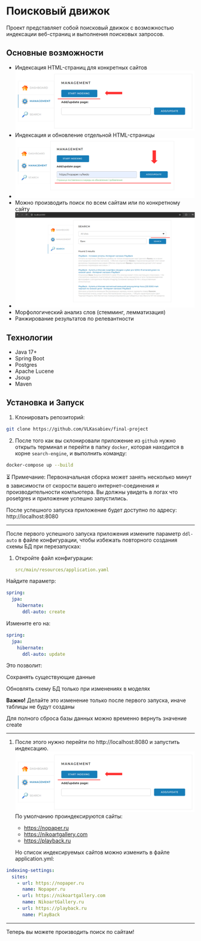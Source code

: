 # Поисковый движок
 Проект представляет собой поисковый движок с возможностью индексации веб-страниц и выполнения поисковых запросов.

## Основные возможности
+ Индексация HTML-страниц для конкретных сайтов 
![Кнопка для индексации](images/indexing.png)  
+ Индексация и обновление отдельной HTML-страницы
+ ![Кнопка для индексации отдельной страницы](images/indexing-for-one-page.png)
+ Можно производить поиск по всем сайтам или по конкретному сайту
+ ![Поиск слов](images/search.png)
+ Морфологический анализ слов (стемминг, лемматизация)
+ Ранжирование результатов по релевантности


## Технологии

+ Java 17+
+ Spring Boot
+ Postgres
+ Apache Lucene
+ Jsoup
+ Maven

## Установка и Запуск
1. Клонировать репозиторий:
```bash
git clone https://github.com/VLKasabiev/final-project
```

2. После того как вы склонировали приложение из `github` нужно открыть терминал и перейти в папку `docker`, которая находится в корне `search-engine`, и выполнить команду:
```bash
docker-compose up --build
```
⏳ Примечание: Первоначальная сборка может занять несколько минут в зависимости от скорости вашего интернет-соединения и производительности компьютера.
Вы должны увидеть в логах что posetgres и приложение успешно запустились.

После успешного запуска приложение будет доступно по адресу:
http://localhost:8080

_____


После первого успешного запуска приложения измените параметр `ddl-auto` в файле конфигурации, чтобы избежать повторного создания схемы БД при перезапусках:

1. Откройте файл конфигурации:
   ```yaml
   src/main/resources/application.yaml
Найдите параметр:

```yaml
spring:
  jpa:
    hibernate:
      ddl-auto: create
```
Измените его на:

```yaml
spring:
  jpa:
    hibernate:
      ddl-auto: update
```
Это позволит:

Сохранять существующие данные

Обновлять схему БД только при изменениях в моделях

**Важно!**
Делайте это изменение только после первого запуска, иначе таблицы не будут созданы

Для полного сброса базы данных можно временно вернуть значение create

___

1. После этого нужно перейти по http://localhost:8080 и запустить индексацию.
![Кнопка для индексации](images/indexing.png)  
   По умолчанию проиндексируются сайты:
   + https://nopaper.ru
   + https://nikoartgallery.com
   + https://playback.ru

   Но список индексируемых сайтов можно изменить в файле application.yml:
```yaml
indexing-settings:
  sites:
    - url: https://nopaper.ru
      name: Nopaper.ru
    - url: https://nikoartgallery.com
      name: NikoartGallery.ru
    - url: https://playback.ru
      name: PlayBack
```
___
Теперь вы можете производить поиск по сайтам!


